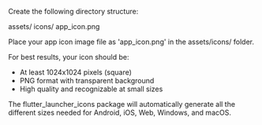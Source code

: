 Create the following directory structure:

assets/
  icons/
    app_icon.png

Place your app icon image file as 'app_icon.png' in the assets/icons/ folder.

For best results, your icon should be:
- At least 1024x1024 pixels (square)
- PNG format with transparent background
- High quality and recognizable at small sizes

The flutter_launcher_icons package will automatically generate all the different sizes needed for Android, iOS, Web, Windows, and macOS.
